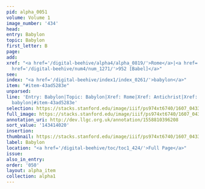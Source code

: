 ```yaml
---
pid: alpha_0051
volume: Volume 1
image_number: '434'
head:
entry: Babylon
topic: Babylon
first_letter: B
page:
add:
xref: "<a href='/digital-beehive/alpha4/alpha_0819/'>Rome</a>|<a href='/digital-beehive/alpha1/alpha_0033/'>Antichrist</a>|<a
  href='/digital-beehive/num4/num_1271/'>952 [Babel]</a>"
see:
index: "<a href='/digital-beehive/index1/index_0261/'>babylon</a>"
item: "#item-43ad5283e"
unparsed:
line: 'Entry: Babylon|Topic: Babylon|Xref: Rome|Xref: Antichrist|Xref: 952 [Babel]|Index:
  babylon|#item-43ad5283e'
selection: https://stacks.stanford.edu/image/iiif/ps974xt6740/1607_0433/826,4020,2941,506/full/0/default.jpg
full_image: https://stacks.stanford.edu/image/iiif/ps974xt6740/1607_0433/full/full/0/default.jpg
annotation_uri: http://dev.llgc.org.uk/annotation/1558810396208
sort_value: '143414020'
insertion:
thumbnail: https://stacks.stanford.edu/image/iiif/ps974xt6740/1607_0433/826,4020,600,180/250,/0/default.jpg
label: Babylon
location: "<a href='/digital-beehive/toc/toc1_424/'>Full Page</a>"
issue:
also_in_entry:
order: '050'
layout: alpha_item
collection: alpha1
---
```


